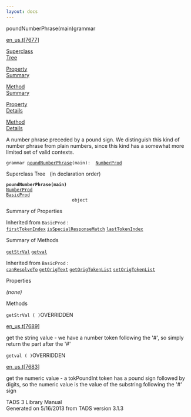 ```yaml
---
layout: docs
---
```

<span class="title">poundNumberPhrase(main)</span><span class="type">grammar</span>

[en_us.t](../file/en_us.t.html)\[[7677](../source/en_us.t.html#7677)\]

[Superclass  
Tree](#_SuperClassTree_)

[Property  
Summary](#_PropSummary_)

[Method  
Summary](#_MethodSummary_)

[Property  
Details](#_Properties_)

[Method  
Details](#_Methods_)



A number phrase preceded by a pound sign. We distinguish this kind of
number phrase from plain numbers, since this kind has a somewhat more
limited set of valid contexts.

`grammar `<span class="gramalt">[`poundNumberPhrase`](../object/poundNumberPhrase.html)`(main)`</span>` :   `[`NumberProd`](../object/NumberProd.html)



<span id="_SuperClassTree_"></span>



<span class="hdln">Superclass Tree</span>   (in declaration order)



**`poundNumberPhrase(main)`**  
[`NumberProd`](../object/NumberProd.html)  
[`BasicProd`](../object/BasicProd.html)  
`                         object`  
<span id="_PropSummary_"></span>



<span class="hdln">Summary of Properties</span>  







Inherited from `BasicProd` :  
[`firstTokenIndex`](../object/BasicProd.html#firstTokenIndex) [`isSpecialResponseMatch`](../object/BasicProd.html#isSpecialResponseMatch) [`lastTokenIndex`](../object/BasicProd.html#lastTokenIndex)

<span id="_MethodSummary_"></span>



<span class="hdln">Summary of Methods</span>  



[`getStrVal`](#getStrVal) [`getval`](#getval)



Inherited from `BasicProd` :  
[`canResolveTo`](../object/BasicProd.html#canResolveTo) [`getOrigText`](../object/BasicProd.html#getOrigText) [`getOrigTokenList`](../object/BasicProd.html#getOrigTokenList) [`setOrigTokenList`](../object/BasicProd.html#setOrigTokenList)

<span id="_Properties_"></span>



<span class="hdln">Properties</span>  



*(none)* <span id="_Methods_"></span>



<span class="hdln">Methods</span>  



<span id="getStrVal"></span>

`getStrVal ( )`<span class="rem">OVERRIDDEN</span>

[en_us.t](../file/en_us.t.html)\[[7689](../source/en_us.t.html#7689)\]



get the string value - we have a number token following the '#', so
simply return the part after the '#'



<span id="getval"></span>

`getval ( )`<span class="rem">OVERRIDDEN</span>

[en_us.t](../file/en_us.t.html)\[[7683](../source/en_us.t.html#7683)\]



get the numeric value - a tokPoundInt token has a pound sign followed by
digits, so the numeric value is the value of the substring following the
'#' sign





TADS 3 Library Manual  
Generated on 5/16/2013 from TADS version 3.1.3


